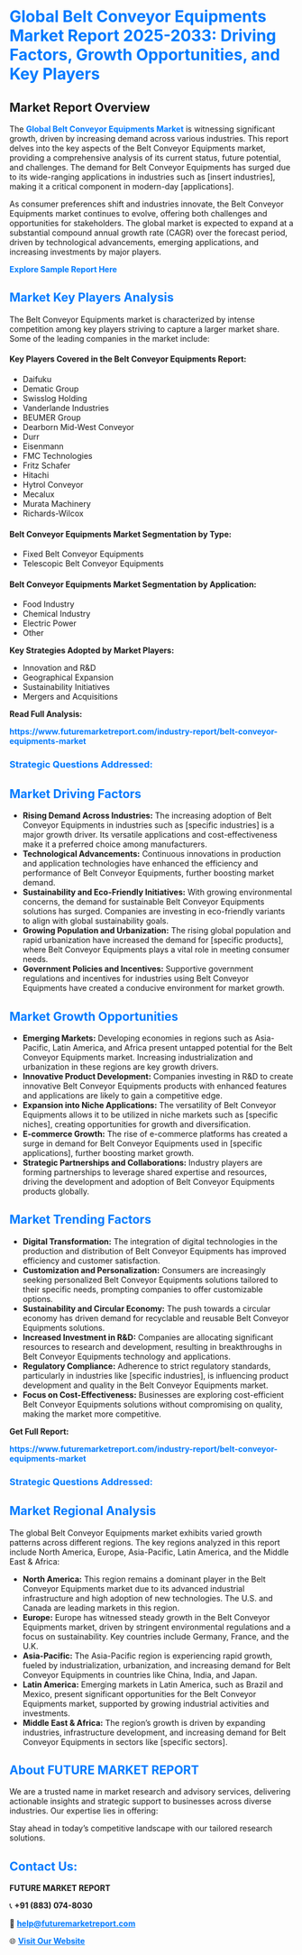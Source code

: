 <h1 style="color: #007BFF;">Global Belt Conveyor Equipments Market Report 2025-2033: Driving Factors, Growth Opportunities, and Key Players</h1>

<section id="overview">
<h2>Market Report Overview</h2>
<p>The <a href="https://www.futuremarketreport.com/industry-report/belt-conveyor-equipments-market" style="color: #007BFF; text-decoration: none;"><strong>Global Belt Conveyor Equipments Market</strong></a> is witnessing significant growth, driven by increasing demand across various industries. This report delves into the key aspects of the Belt Conveyor Equipments market, providing a comprehensive analysis of its current status, future potential, and challenges. The demand for Belt Conveyor Equipments has surged due to its wide-ranging applications in industries such as [insert industries], making it a critical component in modern-day [applications].</p>
<p>As consumer preferences shift and industries innovate, the Belt Conveyor Equipments market continues to evolve, offering both challenges and opportunities for stakeholders. The global market is expected to expand at a substantial compound annual growth rate (CAGR) over the forecast period, driven by technological advancements, emerging applications, and increasing investments by major players.</p>
</section>

<section id="overview">
<p><a href="https://www.futuremarketreport.com/request-sample/reportId=108773" style="color: #007BFF; text-decoration: none;"><strong>Explore Sample Report Here</strong></a></p>
</section>

<section id="key-players">
<h2 style="color: #007BFF;">Market Key Players Analysis</h2>
<p>The Belt Conveyor Equipments market is characterized by intense competition among key players striving to capture a larger market share. Some of the leading companies in the market include:</p>
<h4>Key Players Covered in the Belt Conveyor Equipments Report:</h4>
<ul><li>Daifuku</li><li>Dematic Group</li><li>Swisslog Holding</li><li>Vanderlande Industries</li><li>BEUMER Group</li><li>Dearborn Mid-West Conveyor</li><li>Durr</li><li>Eisenmann</li><li>FMC Technologies</li><li>Fritz Schafer</li><li>Hitachi</li><li>Hytrol Conveyor</li><li>Mecalux</li><li>Murata Machinery</li><li>Richards-Wilcox</li></ul>
<h4>Belt Conveyor Equipments Market Segmentation by Type:</h4>
<ul><li>Fixed Belt Conveyor Equipments</li><li>Telescopic Belt Conveyor Equipments</li></ul>

<h4>Belt Conveyor Equipments Market Segmentation by Application:</h4>
<ul><li>Food Industry</li><li>Chemical Industry</li><li>Electric Power</li><li>Other</li></ul>
<p><strong>Key Strategies Adopted by Market Players:</strong></p>
<ul>
<li>Innovation and R&D</li>
<li>Geographical Expansion</li>
<li>Sustainability Initiatives</li>
<li>Mergers and Acquisitions</li>
</ul>
</section>

<section>
<p><strong>Read Full Analysis: </strong></p><a href="https://www.futuremarketreport.com/industry-report/belt-conveyor-equipments-market" style="color: #007BFF; text-decoration: none;"><strong>https://www.futuremarketreport.com/industry-report/belt-conveyor-equipments-market</strong></a>
<h3 style="color: #007BFF;">Strategic Questions Addressed:</h3>
</section>

<section id="driving-factors">
<h2 style="color: #007BFF;">Market Driving Factors</h2>
<ul>
<li><strong>Rising Demand Across Industries:</strong> The increasing adoption of Belt Conveyor Equipments in industries such as [specific industries] is a major growth driver. Its versatile applications and cost-effectiveness make it a preferred choice among manufacturers.</li>
<li><strong>Technological Advancements:</strong> Continuous innovations in production and application technologies have enhanced the efficiency and performance of Belt Conveyor Equipments, further boosting market demand.</li>
<li><strong>Sustainability and Eco-Friendly Initiatives:</strong> With growing environmental concerns, the demand for sustainable Belt Conveyor Equipments solutions has surged. Companies are investing in eco-friendly variants to align with global sustainability goals.</li>
<li><strong>Growing Population and Urbanization:</strong> The rising global population and rapid urbanization have increased the demand for [specific products], where Belt Conveyor Equipments plays a vital role in meeting consumer needs.</li>
<li><strong>Government Policies and Incentives:</strong> Supportive government regulations and incentives for industries using Belt Conveyor Equipments have created a conducive environment for market growth.</li>
</ul>
</section>

<section id="growth-opportunities">
<h2 style="color: #007BFF;">Market Growth Opportunities</h2>
<ul>
<li><strong>Emerging Markets:</strong> Developing economies in regions such as Asia-Pacific, Latin America, and Africa present untapped potential for the Belt Conveyor Equipments market. Increasing industrialization and urbanization in these regions are key growth drivers.</li>
<li><strong>Innovative Product Development:</strong> Companies investing in R&D to create innovative Belt Conveyor Equipments products with enhanced features and applications are likely to gain a competitive edge.</li>
<li><strong>Expansion into Niche Applications:</strong> The versatility of Belt Conveyor Equipments allows it to be utilized in niche markets such as [specific niches], creating opportunities for growth and diversification.</li>
<li><strong>E-commerce Growth:</strong> The rise of e-commerce platforms has created a surge in demand for Belt Conveyor Equipments used in [specific applications], further boosting market growth.</li>
<li><strong>Strategic Partnerships and Collaborations:</strong> Industry players are forming partnerships to leverage shared expertise and resources, driving the development and adoption of Belt Conveyor Equipments products globally.</li>
</ul>
</section>

<section id="trending-factors">
<h2 style="color: #007BFF;">Market Trending Factors</h2>
<ul>
<li><strong>Digital Transformation:</strong> The integration of digital technologies in the production and distribution of Belt Conveyor Equipments has improved efficiency and customer satisfaction.</li>
<li><strong>Customization and Personalization:</strong> Consumers are increasingly seeking personalized Belt Conveyor Equipments solutions tailored to their specific needs, prompting companies to offer customizable options.</li>
<li><strong>Sustainability and Circular Economy:</strong> The push towards a circular economy has driven demand for recyclable and reusable Belt Conveyor Equipments solutions.</li>
<li><strong>Increased Investment in R&D:</strong> Companies are allocating significant resources to research and development, resulting in breakthroughs in Belt Conveyor Equipments technology and applications.</li>
<li><strong>Regulatory Compliance:</strong> Adherence to strict regulatory standards, particularly in industries like [specific industries], is influencing product development and quality in the Belt Conveyor Equipments market.</li>
<li><strong>Focus on Cost-Effectiveness:</strong> Businesses are exploring cost-efficient Belt Conveyor Equipments solutions without compromising on quality, making the market more competitive.</li>
</ul>
</section>

<section>
<p><strong>Get Full Report: </strong></p><a href="https://www.futuremarketreport.com/industry-report/belt-conveyor-equipments-market" style="color: #007BFF; text-decoration: none;"><strong>https://www.futuremarketreport.com/industry-report/belt-conveyor-equipments-market</strong></a>
<h3 style="color: #007BFF;">Strategic Questions Addressed:</h3>
</section>


<section id="regional-analysis">
<h2 style="color: #007BFF;">Market Regional Analysis</h2>
<p>The global Belt Conveyor Equipments market exhibits varied growth patterns across different regions. The key regions analyzed in this report include North America, Europe, Asia-Pacific, Latin America, and the Middle East & Africa:</p>
<ul>
<li><strong>North America:</strong> This region remains a dominant player in the Belt Conveyor Equipments market due to its advanced industrial infrastructure and high adoption of new technologies. The U.S. and Canada are leading markets in this region.</li>
<li><strong>Europe:</strong> Europe has witnessed steady growth in the Belt Conveyor Equipments market, driven by stringent environmental regulations and a focus on sustainability. Key countries include Germany, France, and the U.K.</li>
<li><strong>Asia-Pacific:</strong> The Asia-Pacific region is experiencing rapid growth, fueled by industrialization, urbanization, and increasing demand for Belt Conveyor Equipments in countries like China, India, and Japan.</li>
<li><strong>Latin America:</strong> Emerging markets in Latin America, such as Brazil and Mexico, present significant opportunities for the Belt Conveyor Equipments market, supported by growing industrial activities and investments.</li>
<li><strong>Middle East & Africa:</strong> The region’s growth is driven by expanding industries, infrastructure development, and increasing demand for Belt Conveyor Equipments in sectors like [specific sectors].</li>
</ul>
</section>

<footer>
<h2 style="color: #007BFF;">About FUTURE MARKET REPORT</h2>
<p>We are a trusted name in market research and advisory services, delivering actionable insights and strategic support to businesses across diverse industries. Our expertise lies in offering:</p>

<p>Stay ahead in today’s competitive landscape with our tailored research solutions.</p>

<h2 style="color: #007BFF;">Contact Us:</h2>
<p><strong>FUTURE MARKET REPORT</strong></p>
<p>📞 <strong>+91 (883) 074-8030</strong></p>
<p>📧 <strong><a href="mailto:help@futuremarketreport.com" style="color: #007BFF;">help@futuremarketreport.com</a></strong></p>
<p>🌐 <strong><a href="https://www.futuremarketreport.com/" style="color: #007BFF;">Visit Our Website</a></strong></p>
</footer>